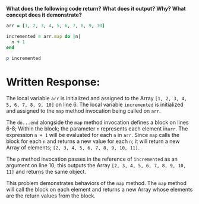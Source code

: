 **What does the following code return? What does it output? Why? What concept does it demonstrate?**

```ruby
arr = [1, 2, 3, 4, 5, 6, 7, 8, 9, 10]

incremented = arr.map do |n|
  n + 1
end

p incremented
```
# Written Response:

The local variable `arr` is initialized and assigned to the Array `[1, 2, 3, 4, 5, 6, 7, 8, 9, 10]` on line 6. The local variable `incremented` is initialized and assigned to the `map` method invocation being called on `arr`.

The `do...end` alongside the `map` method invocation defines a block on lines 6-8; Within the block; the parameter `n` represents each element in`arr`. The expression `n + 1` will be evaluated for each `n` in `arr`. Since `map` calls the block for each `n` and returns a new value for each `n`; it will return a new Array of elements; `[2, 3, 4, 5, 6, 7, 8, 9, 10, 11]`.

The `p` method invocation passes in the reference of `incremented` as an argument on line 10; this outputs the Array `[2, 3, 4, 5, 6, 7, 8, 9, 10, 11]` and returns the same object.

This problem demonstrates behaviors of the `map` method. The `map` method will call the block on each element and returns a new Array whose elements are the return values from the block.